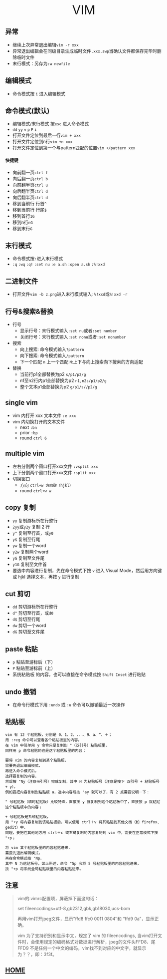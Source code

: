 <div style="text-align: center;font-size: 40px;">VIM</div>

## 异常

- 继续上次异常退出编辑`vim -r xxx`
- 异常退出编辑会在同级目录生成临时文件`.xxx.swp`当确认文件都保存完毕时删除临时文件
- 末行模式：另存为`:w newfile`

## 编辑模式

- 命令模式按 `i` 进入编辑模式

## 命令模式(默认)

- 编辑模式/末行模式 按`esc` 进入命令模式
- `dd` `yy` `v` `p` `P` `i`
- 打开文件定位到最后一行`vim + xxx`
- 打开文件定位到n行`vim +n xxx`
- 打开文件定位到第一个与pattern匹配的位置`vim +/pattern xxx`

#### 快捷键

- 向前翻一页`ctrl f`
- 向后翻一页`ctrl b`
- 向前翻半页`ctrl u`
- 向后翻半页`ctrl d`
- 向后翻半页`ctrl d`
- 移到当前行 行首`^`
- 移到当前行 行尾`$`
- 移到首行`1G`
- 移到n行`nG`
- 移到末行`G`

## 末行模式

- 命令模式按`:`进入末行模式
- `:q` `:wq` `:q!` `:set nu` `:e a.sh` `:open a.sh` `:%!xxd`

## 二进制文件

- 打开文件`vim -b z.png`进入末行模式输入`:%!xxd`或`%!xxd -r`

## 行号&搜索&替换

- 行号
    - 显示行号：末行模式输入`:set nu`或者`:set number`
    - 关闭行号：末行模式输入`:set nonu`或者`:set nonumber`
- 搜索
    - 向上搜索: 命令模式输入`?pattern`
    - 向下搜索: 命令模式输入`/pattern`
    - 下一个匹配 `n` 上一个匹配 `N`:上下与向上搜索向下搜索的方向适配
- 替换
    - 当前行p1全部替换为p2 `s/p1/p2/g`
    - n1至n2行内p1全部替换为p2 `n1,n2s/p1/p2/g`
    - 整个文本p1全部替换为p2 `g/p1/s//p2/g`

## single vim

- vim 内打开 xxx 文本文件 `:e xxx`
- vim 内切换打开的文本文件
    - next `:bn`
    - prior `:bp`
    - round `ctrl 6`

## multiple vim

- 左右分割两个窗口打开xxx文件 `:vsplit xxx`
- 上下分割两个窗口打开xxx文件 `:split xxx`
- 切换窗口
    - 方向 `ctrl+w 方向键（hjkl）`
    - round `ctrl+w w`

## copy 复制

- `yy` 复制游标所在行整行
- `2yy`或`y2y` 复制 2 行
- `y^` 复制至行首，或`y0`
- `y$` 复制至行尾
- `yw` 复制一个word
- `y2w` 复制两个word
- `yG` 复制至文件尾
- `y1G` 复制至文件首
- 要选中内容进行复制，先在命令模式下按 `v` 进入 Visual Mode，然后用方向键 或 hjkl 选择文本，再按 `y` 进行复制

## cut 剪切

- `dd` 剪切游标所在行整行
- `d^` 剪切至行首，或`d0`
- `d$` 剪切至行尾
- `dw` 剪切一个word
- `dG` 剪切至文件尾

## paste 粘贴

- `p` 粘贴至游标后（下）
- `P` 粘贴至游标前（上）
- 系统粘贴板 的内容，也可以直接在命令模式按 `Shift Inset` 进行粘贴

## undo 撤销

- 在命令行模式下用 `:undo` 或 `:u` 命令可以撤销最近一次操作

## 粘贴板

```text
vim 有 12 个粘贴板，分别是 0、1、2、...、9、a、“、＋；
用 :reg 命令可以查看各个粘贴板里的内容。
在 vim 中简单用 y 命令只是复制到 "（双引号）粘贴板里，
同样用 p 命令粘贴的也是这个粘贴板里的内容；

要将 vim 的内容复制到某个粘贴板，
需要先退出编辑模式，
再进入命令模式后，
选择要复制的内容，
然后按 "Ny（注意带引号）完成复制，其中 N 为粘贴板号（注意是按下 双引号 + 粘贴板号 + y），
例如要把内容复制到粘贴板 a，选中内容后按 "ay 就可以了，有 2 点需要说明一下：

" 号粘贴板（临时粘贴板）比较特殊，直接按 y 就复制到这个粘贴板中了，直接按 p 就粘贴这个粘贴板中的内容；

+ 号粘贴板是系统粘贴板，
用 "+y 将内容复制到该粘贴板后，可以使用 ctrl＋v 将其粘贴到其他文档（如 firefox、gedit）中，
同理，要把在其他地方用 ctrl＋c 或右键复制的内容复制到 vim 中，需要在正常模式下按 "+p；

将 vim 某个粘贴板里的内容粘贴进来，
需要先退出编辑模式，
再在命令模式按 "Np，
其中 N 为粘贴板号，如上所述，命令 "5p 会将 5 号粘贴板里的内容粘贴进来，
按 "+p 将系统全局粘贴板里的内容粘贴进来。
```

## 注意

> vim的.vimrc配置项，屏蔽掉下面这句话：
> 
>set fileencodings=utf-8,gb2312,gbk,gb18030,ucs-bom
> 
>再用vim打开jpeg文件，显示”ffd8 ffc0 0011 0804″和 “ffd9 0a”，显示正确。
>
>vim 为了支持识别和显示中文，规定了 vim 的 fileencodings, 当vim打开文件时，会使用规定的编码格式对数据进行解析，jpeg的文件头FFD8、尾FFD9 不是任何一个中文的编码，vim找不到对应的中文字，就显示为？？，即：3f3f。

## [HOME](../index.md)